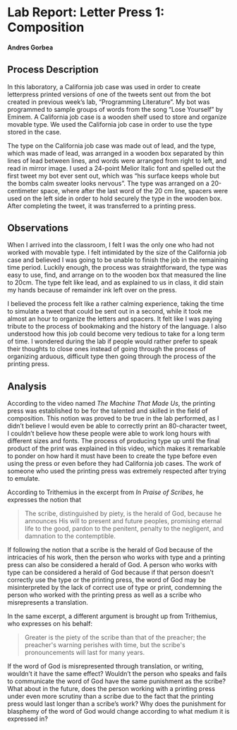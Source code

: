 # Lab Report: Letter Press 1: Composition

#### Andres Gorbea

## Process Description

In this laboratory, a California job case was used in order to create letterpress printed versions of one of the tweets sent out from the bot created in previous week’s lab, “Programming Literature”.  My bot was programmed to sample groups of words from the song “Lose Yourself” by Eminem.  A California job case is a wooden shelf used to store and organize movable type.  We used the California job case in order to use the type stored in the case. 

The type on the California job case was made out of lead, and the type, which was made of lead, was arranged in a wooden box separated by thin lines of lead between lines, and words were arranged from right to left, and read in mirror image.  I used a 24-point Melior Italic font and spelled out the first tweet my bot ever sent out, which was “his surface keeps whole but the bombs calm sweater looks nervous”.  The type was arranged on a 20-centimeter space, where after the last word of the 20 cm line, spacers were used on the left side in order to hold securely the type in the wooden box.  After completing the tweet, it was transferred to a printing press.


## Observations

When I arrived into the classroom, I felt I was the only one who had not worked with movable type.  I felt intimidated by the size of the California job case and believed I was going to be unable to finish the job in the remaining time period.  Luckily enough, the process was straightforward, the type was easy to use, find, and arrange on to the wooden box that measured the line to 20cm.  The type felt like lead, and as explained to us in class, it did stain my hands because of remainder ink left over on the press.  

I believed the process felt like a rather calming experience, taking the time to simulate a tweet that could be sent out in a second, while it took me almost an hour to organize the letters and spacers.  It felt like I was paying tribute to the process of bookmaking and the history of the language.  I also understood how this job could become very tedious to take for a long term of time.  I wondered during the lab if people would rather prefer to speak their thoughts to close ones instead of going through the process of organizing arduous, difficult type then going through the process of the printing press.  


## Analysis

According to the video named _The Machine That Made Us_, the printing press was established to be for the talented and skilled in the field of composition.  This notion was proved to be true in the lab performed, as I didn’t believe I would even be able to correctly print an 80-character tweet, I couldn’t believe how these people were able to work long hours with different sizes and fonts.  The process of producing type up until the final product of the print was explained in this video, which makes it remarkable to ponder on how hard it must have been to create the type before even using the press or even before they had California job cases.  The work of someone who used the printing press was extremely respected after trying to emulate.

According to Trithemius in the excerpt from _In Praise of Scribes_, he expresses the notion that
> The scribe, distinguished by piety, is the herald of God, because he announces His will to present and future peoples, promising eternal life to the good, pardon to the penitent, penalty to the negligent, and damnation to the contemptible.

If following the notion that a scribe is the herald of God because of the intricacies of his work, then the person who works with type and a printing press can also be considered a herald of God.  A person who works with type can be considered a herald of God because if that person doesn’t correctly use the type or the printing press, the word of God may be misinterpreted by the lack of correct use of type or print, condemning the person who worked with the printing press as well as a scribe who misrepresents a translation.

In the same excerpt, a different argument is brought up from Trithemius, who expresses on his behalf:
> Greater is the piety of the scribe than that of the preacher; the preacher's warning perishes with time, but the scribe's pronouncements will last for many years.

If the word of God is misrepresented through translation, or writing, wouldn’t it have the same effect?  Wouldn’t the person who speaks and fails to communicate the word of God have the same punishment as the scribe? What about in the future, does the person working with a printing press under even more scrutiny than a scribe due to the fact that the printing press would last longer than a scribe’s work?  Why does the punishment for blasphemy of the word of God would change according to what medium it is expressed in?




